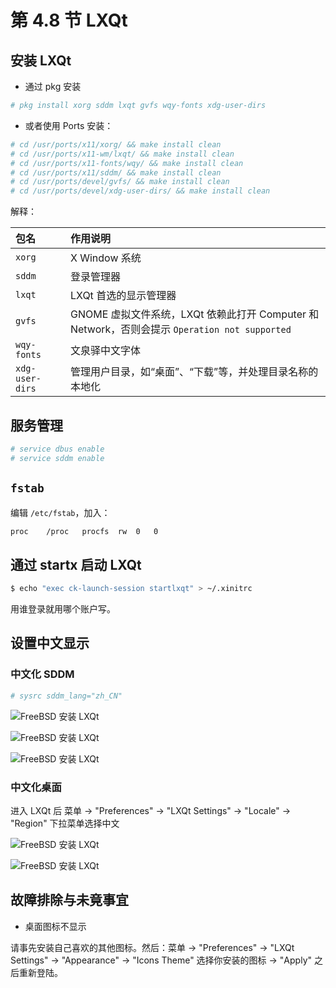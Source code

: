 # 第 4.8 节 LXQt

## 安装 LXQt

- 通过 pkg 安装

```sh
# pkg install xorg sddm lxqt gvfs wqy-fonts xdg-user-dirs
```

- 或者使用 Ports 安装：

```sh
# cd /usr/ports/x11/xorg/ && make install clean
# cd /usr/ports/x11-wm/lxqt/ && make install clean
# cd /usr/ports/x11-fonts/wqy/ && make install clean
# cd /usr/ports/x11/sddm/ && make install clean
# cd /usr/ports/devel/gvfs/ && make install clean
# cd /usr/ports/devel/xdg-user-dirs/ && make install clean 
```

解释：

| 包名               | 作用说明                                                                 |
|:--------------------|:--------------------------------------------------------------------------|
| `xorg`             |  X Window 系统 |
| `sddm`             | 登录管理器 |
| `lxqt`             | LXQt 首选的显示管理器 |
| `gvfs`             | GNOME 虚拟文件系统，LXQt 依赖此打开 Computer 和 Network，否则会提示 `Operation not supported`|
| `wqy-fonts`        | 文泉驿中文字体|
| `xdg-user-dirs`    | 管理用户目录，如“桌面”、“下载”等，并处理目录名称的本地化|


## 服务管理


```sh
# service dbus enable
# service sddm enable
```

## `fstab`

编辑 `/etc/fstab`，加入：

```sh
proc	/proc	procfs	rw	0	0
```

## 通过 startx 启动 LXQt

```sh
$ echo "exec ck-launch-session startlxqt" > ~/.xinitrc
```

用谁登录就用哪个账户写。

## 设置中文显示

### 中文化 SDDM

```sh
# sysrc sddm_lang="zh_CN"
```

![FreeBSD 安装 LXQt](../.gitbook/assets/lxqt1.png)

![FreeBSD 安装 LXQt](../.gitbook/assets/lxqt2.png)

![FreeBSD 安装 LXQt](../.gitbook/assets/lxqt3.png)

### 中文化桌面

进入 LXQt 后 菜单 -> "Preferences" -> "LXQt Settings" -> "Locale" -> "Region" 下拉菜单选择中文

![FreeBSD 安装 LXQt](../.gitbook/assets/lxqt4.png)

![FreeBSD 安装 LXQt](../.gitbook/assets/lxqt5.png)

## 故障排除与未竟事宜

- 桌面图标不显示

请事先安装自己喜欢的其他图标。然后：菜单 -> "Preferences" -> "LXQt Settings" -> "Appearance" -> "Icons Theme" 选择你安装的图标 -> "Apply" 之后重新登陆。

